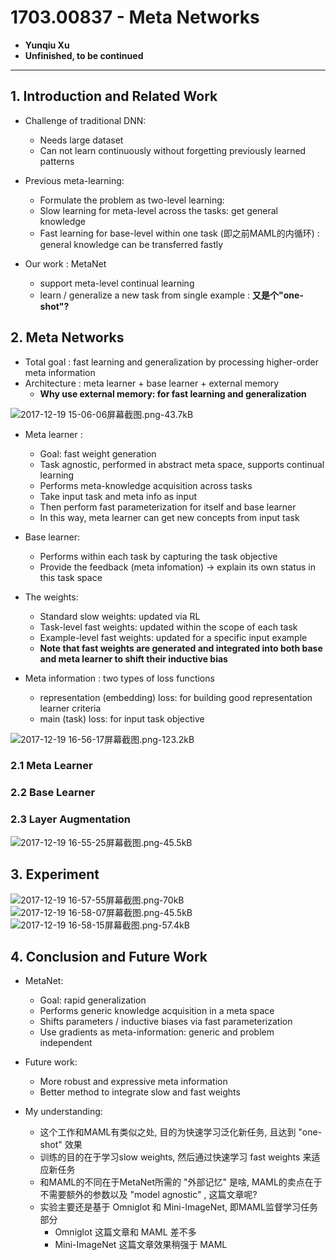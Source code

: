 ﻿# 1703.00837 - Meta Networks

+ **Yunqiu Xu**
+ **Unfinished, to be continued**


-----

## 1. Introduction and Related Work

+ Challenge of traditional DNN: 
    + Needs large dataset
    + Can not learn continuously without forgetting previously learned patterns

+ Previous meta-learning:
    + Formulate the problem as two-level learning:
    + Slow learning for meta-level across the tasks: get general knowledge
    + Fast learning for base-level within one task (即之前MAML的内循环) : general knowledge can be transferred fastly

+ Our work : MetaNet
    + support meta-level continual learning
    + learn / generalize a new task from single example : **又是个"one-shot"?**

## 2. Meta Networks
+ Total goal : fast learning and generalization by processing higher-order meta information
+ Architecture : meta learner + base learner + external memory
    + **Why use external memory: for fast learning and generalization**

![2017-12-19 15-06-06屏幕截图.png-43.7kB][1]

+ Meta learner :
    + Goal: fast weight generation
    + Task agnostic, performed in abstract meta space, supports continual learning
    + Performs meta-knowledge acquisition across tasks
    + Take input task and meta info as input
    + Then perform fast parameterization for itself and base learner
    + In this way, meta learner can get new concepts from input task 

+ Base learner: 
    + Performs within each task by capturing the task objective
    + Provide the feedback (meta infomation) $\rightarrow$ explain its own status in this task space

+ The weights:
    + Standard slow weights: updated via RL
    + Task-level fast weights: updated within the scope of each task
    + Example-level fast weights: updated for a specific input example
    + **Note that fast weights are generated and integrated into both base and meta learner to shift their inductive bias**
+ Meta information : two types of loss functions
    + representation (embedding) loss: for building good representation learner criteria
    + main (task) loss: for input task objective

![2017-12-19 16-56-17屏幕截图.png-123.2kB][2]

### 2.1 Meta Learner

### 2.2 Base Learner

### 2.3 Layer Augmentation

![2017-12-19 16-55-25屏幕截图.png-45.5kB][3]

## 3. Experiment

![2017-12-19 16-57-55屏幕截图.png-70kB][4]
![2017-12-19 16-58-07屏幕截图.png-45.5kB][5]
![2017-12-19 16-58-15屏幕截图.png-57.4kB][6]

## 4. Conclusion and Future Work

+ MetaNet:
    + Goal: rapid generalization
    + Performs generic knowledge acquisition in a meta space
    + Shifts parameters / inductive biases via fast parameterization
    + Use gradients as meta-information: generic and problem independent

+ Future work:
    + More robust and expressive meta information
    + Better method to integrate slow and fast weights
    
+ My understanding:
    + 这个工作和MAML有类似之处, 目的为快速学习泛化新任务, 且达到 "one-shot" 效果
    + 训练的目的在于学习slow weights, 然后通过快速学习 fast weights 来适应新任务
    + 和MAML的不同在于MetaNet所需的 "外部记忆" 是啥, MAML的卖点在于不需要额外的参数以及 "model agnostic" , 这篇文章呢?
    + 实验主要还是基于 Omniglot 和 Mini-ImageNet, 即MAML监督学习任务部分
        + Omniglot 这篇文章和 MAML 差不多
        + Mini-ImageNet 这篇文章效果稍强于 MAML

            


  [1]: http://static.zybuluo.com/VenturerXu/vhilxigstoqyxycfobih49lw/2017-12-19%2015-06-06%E5%B1%8F%E5%B9%95%E6%88%AA%E5%9B%BE.png
  [2]: http://static.zybuluo.com/VenturerXu/1qbjmgm3fgmpdv986yg8t6d2/2017-12-19%2016-56-17%E5%B1%8F%E5%B9%95%E6%88%AA%E5%9B%BE.png
  [3]: http://static.zybuluo.com/VenturerXu/5y24ryv9s9smwpuehsrrvbnl/2017-12-19%2016-55-25%E5%B1%8F%E5%B9%95%E6%88%AA%E5%9B%BE.png
  [4]: http://static.zybuluo.com/VenturerXu/rkhvjhscsgxoepiclnvif9mb/2017-12-19%2016-57-55%E5%B1%8F%E5%B9%95%E6%88%AA%E5%9B%BE.png
  [5]: http://static.zybuluo.com/VenturerXu/cn49ytdv198618jh0e2fn78a/2017-12-19%2016-58-07%E5%B1%8F%E5%B9%95%E6%88%AA%E5%9B%BE.png
  [6]: http://static.zybuluo.com/VenturerXu/nz3t3m7gppdgwfrpf9hy0jwg/2017-12-19%2016-58-15%E5%B1%8F%E5%B9%95%E6%88%AA%E5%9B%BE.png